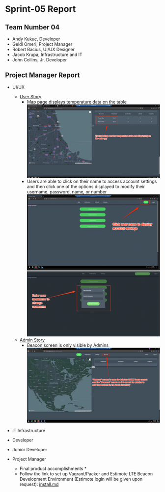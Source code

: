 # Sprint-05 Report

## Team Number 04

* Andy Kukuc, Developer
* Geldi Omeri, Project Manager
* Robert Bacius, UI/UX Designer
* Jacob Krupa, Infrastructure and IT
* John Collins, Jr. Developer

## Project Manager Report

* UI/UX 

    * [User Story](../../diagrams/sprint03-userstories/user-story.md)
        * Map page displays temperature data on the table
        ![Map Info](../sprint-04/images/user_map_info.png "Map Information")
        * Users are able to click on their name to access account settings and then click one of the options displayed to modify their username, password, name, or number
        ![Account Page](../sprint-04/images/user_account.png "Account Page")
        ![Username Change](../sprint-04/images/user_username_change.png "Username Change")
    * [Admin Story](../../diagrams/sprint03-userstories/admin-story.md)
        * Beacon screen is only visible by Admins
        ![Beacon Screen](../sprint-04/images/admin_beacon.png "Beacon Screen")
        
* IT Infrastructure 


* Developer


* Junior Developer


* Project Manager
    * Final product accomplishments
        *
    * Follow the link to set up Vagrant/Packer and Estimote LTE Beacon Development Environment (Estimote login will be given upon request): [install.md](https://github.com/illinoistech-itm/2020-team04r/blob/master/install.md) 